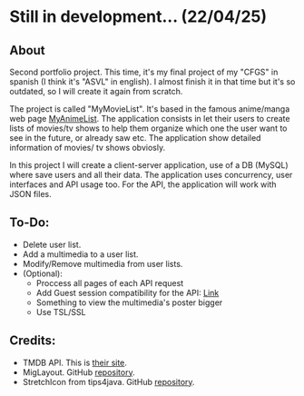 <h1>Still in development... (22/04/25)</h1>
<h2>About</h2>
Second portfolio project. This time, it's my final project of my "CFGS" in spanish (I think it's "ASVL" in english). I almost finish it in that time but it's so outdated, so I will create it again from scratch.

The project is called "MyMovieList". It's based in the famous anime/manga web page [MyAnimeList](https://myanimelist.net). The application consists in let their users to
create lists of movies/tv shows to help them organize which one the user want to see in the future, or already saw etc. The application show detailed information of movies/
tv shows obviosly.

In this project I will create a client-server application, use of a DB (MySQL) where save users and all their data. The application uses concurrency, user interfaces and API usage too. For the API, the application will work with JSON files.

<h2>To-Do:</h2>

- Delete user list.
- Add a multimedia to a user list.
- Modify/Remove multimedia from user lists.
- (Optional):
  - Proccess all pages of each API request
  - Add Guest session compatibility for the API: [Link](https://developer.themoviedb.org/docs/authentication-guest-sessions)
  - Something to view the multimedia's poster bigger
  - Use TSL/SSL


<h2>Credits:</h2>

- TMDB API. This is [their site](https://themoviedb.org).
- MigLayout. GitHub [repository](https://github.com/mikaelgrev/miglayout).
- StretchIcon from tips4java. GitHub [repository](https://github.com/tips4java/tips4java/blob/main/source/StretchIcon.java).
